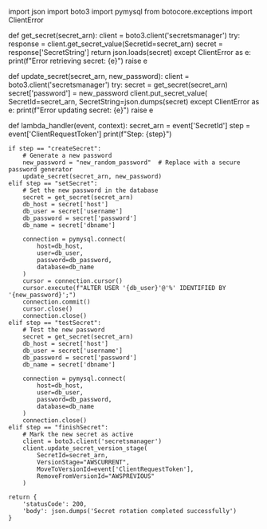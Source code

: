 import json
import boto3
import pymysql
from botocore.exceptions import ClientError

def get_secret(secret_arn):
    client = boto3.client('secretsmanager')
    try:
        response = client.get_secret_value(SecretId=secret_arn)
        secret = response['SecretString']
        return json.loads(secret)
    except ClientError as e:
        print(f"Error retrieving secret: {e}")
        raise e

def update_secret(secret_arn, new_password):
    client = boto3.client('secretsmanager')
    try:
        secret = get_secret(secret_arn)
        secret['password'] = new_password
        client.put_secret_value(
            SecretId=secret_arn,
            SecretString=json.dumps(secret)
    except ClientError as e:
        print(f"Error updating secret: {e}")
        raise e

def lambda_handler(event, context):
    secret_arn = event['SecretId']
    step = event['ClientRequestToken']
    print(f"Step: {step}")

    if step == "createSecret":
        # Generate a new password
        new_password = "new_random_password"  # Replace with a secure password generator
        update_secret(secret_arn, new_password)
    elif step == "setSecret":
        # Set the new password in the database
        secret = get_secret(secret_arn)
        db_host = secret['host']
        db_user = secret['username']
        db_password = secret['password']
        db_name = secret['dbname']

        connection = pymysql.connect(
            host=db_host,
            user=db_user,
            password=db_password,
            database=db_name
        )
        cursor = connection.cursor()
        cursor.execute(f"ALTER USER '{db_user}'@'%' IDENTIFIED BY '{new_password}';")
        connection.commit()
        cursor.close()
        connection.close()
    elif step == "testSecret":
        # Test the new password
        secret = get_secret(secret_arn)
        db_host = secret['host']
        db_user = secret['username']
        db_password = secret['password']
        db_name = secret['dbname']

        connection = pymysql.connect(
            host=db_host,
            user=db_user,
            password=db_password,
            database=db_name
        )
        connection.close()
    elif step == "finishSecret":
        # Mark the new secret as active
        client = boto3.client('secretsmanager')
        client.update_secret_version_stage(
            SecretId=secret_arn,
            VersionStage="AWSCURRENT",
            MoveToVersionId=event['ClientRequestToken'],
            RemoveFromVersionId="AWSPREVIOUS"
        )

    return {
        'statusCode': 200,
        'body': json.dumps('Secret rotation completed successfully')
    }
